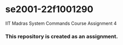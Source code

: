 # se2001-22f1001290
IIT Madras System Commands Course Assignment 4
### This repository is created as an assignment.
